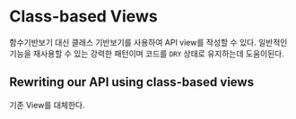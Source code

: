 # Class-based Views

함수기반보기 대신 클래스 기반보기를 사용하여 API view를 작성할 수 있다.
일반적인 기능을 재사용할 수 있는 강력한 패턴이며 코드를 `DRY` 상태로 유지하는데 도움이된다.

## Rewriting our API using class-based views

기존 View를 대체한다.
